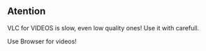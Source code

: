 ## Atention

VLC for VIDEOS is slow, even low quality ones!
Use it with carefull.

Use Browser for videos!
